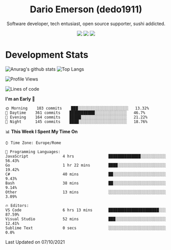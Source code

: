 <div align="center">
  
# Dario Emerson (dedo1911)
Software developer, tech entusiast, open source supporter, sushi addicted.

[![](https://img.shields.io/badge/-Linkedin-informational?style=for-the-badge&logo=linkedin&logoColor=white&color=2867B2)](http://linkedin.com/in/dedo1911)
[![](https://img.shields.io/badge/-Telegram-informational?style=for-the-badge&logo=telegram&logoColor=white&color=0088cc)](https://t.me/dedo1911)
[![](https://img.shields.io/badge/-Facebook-informational?style=for-the-badge&logo=facebook&logoColor=white&color=3b5998)](https://fb.com/dedo1911)

</div>

# Development Stats

![Anurag's github stats](https://github-readme-stats.vercel.app/api?username=dedo1911&count_private=true&show_icons=true&theme=chartreuse-dark)
![Top Langs](https://github-readme-stats.vercel.app/api/top-langs/?username=dedo1911&theme=chartreuse-dark&layout=compact)

<!--START_SECTION:waka-->
![Profile Views](http://img.shields.io/badge/Profile%20Views-1-blue)

![Lines of code](https://img.shields.io/badge/From%20Hello%20World%20I%27ve%20Written-65323%20lines%20of%20code-blue)

**I'm an Early 🐤** 

```text
🌞 Morning    103 commits    ███░░░░░░░░░░░░░░░░░░░░░░   13.32% 
🌆 Daytime    361 commits    ███████████░░░░░░░░░░░░░░   46.7% 
🌃 Evening    164 commits    █████░░░░░░░░░░░░░░░░░░░░   21.22% 
🌙 Night      145 commits    ████░░░░░░░░░░░░░░░░░░░░░   18.76%

```


📊 **This Week I Spent My Time On** 

```text
⌚︎ Time Zone: Europe/Rome

💬 Programming Languages: 
JavaScript               4 hrs               ██████████████░░░░░░░░░░░   56.43% 
Go                       1 hr 22 mins        ████░░░░░░░░░░░░░░░░░░░░░   19.42% 
C#                       40 mins             ██░░░░░░░░░░░░░░░░░░░░░░░   9.43% 
Bash                     38 mins             ██░░░░░░░░░░░░░░░░░░░░░░░   9.14% 
Other                    13 mins             ░░░░░░░░░░░░░░░░░░░░░░░░░   3.09%

🔥 Editors: 
VS Code                  6 hrs 13 mins       ██████████████████████░░░   87.59% 
Visual Studio            52 mins             ███░░░░░░░░░░░░░░░░░░░░░░   12.41% 
Sublime Text             0 secs              ░░░░░░░░░░░░░░░░░░░░░░░░░   0.0%

```


 Last Updated on 07/10/2021
<!--END_SECTION:waka-->

<!--
**dedo1911/dedo1911** is a ✨ _special_ ✨ repository because its `README.md` (this file) appears on your GitHub profile.

Here are some ideas to get you started:

- 🔭 I’m currently working on ...
- 🌱 I’m currently learning ...
- 👯 I’m looking to collaborate on ...
- 🤔 I’m looking for help with ...
- 💬 Ask me about ...
- 📫 How to reach me: ...
- 😄 Pronouns: ...
- ⚡ Fun fact: ...
-->
